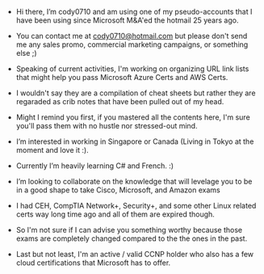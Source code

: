 - Hi there, I’m cody0710 and am using one of my pseudo-accounts that I have been using since Microsoft M&A'ed the hotmail 25 years ago.
- You can contact me at cody0710@hotmail.com but please don't send me any sales promo, commercial marketing campaigns, or something else ;)
- Speaking of current activities, I'm working on organizing URL link lists that might help you pass Microsoft Azure Certs and AWS Certs.
- I wouldn't say they are a compilation of cheat sheets but rather they are regaraded as crib notes that have been pulled out of my head.
- Might I remind you first, if you mastered all the contents here, I'm sure you'll pass them with no hustle nor stressed-out mind.

- I’m interested in working in Singapore or Canada (Living in Tokyo at the moment and love it :).
- Currently I’m heavily learning C# and French. :)
- I’m looking to collaborate on the knowledge that will levelage you to be in a good shape to take Cisco, Microsoft, and Amazon exams
- I had CEH, CompTIA Network+, Security+, and some other Linux related certs way long time ago and all of them are expired though. 
- So I'm not sure if I can advise you something worthy because those exams are completely changed compared to the the ones in the past.
- Last but not least, I'm an active / valid CCNP holder who also has a few cloud certifications that Microsoft has to offer.

<!---
cody0710/cody0710 is a ✨ special ✨ repository because its `README.md` (this file) appears on your GitHub profile.
You can click the Preview link to take a look at your changes.
--->
